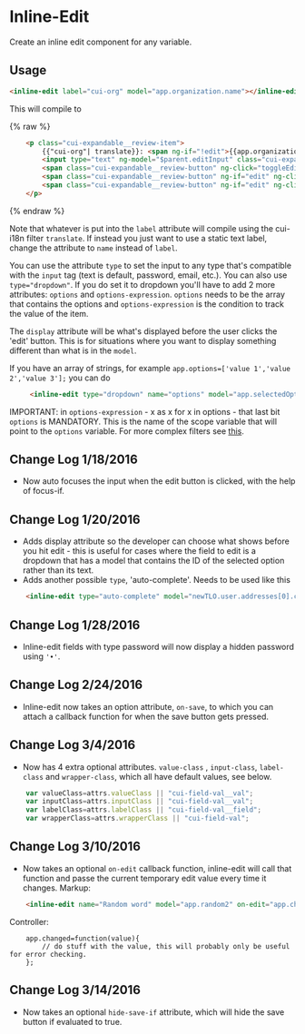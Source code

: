 # Inline-Edit

Create an inline edit component for any variable.

## Usage

```html
<inline-edit label="cui-org" model="app.organization.name"></inline-edit>
```

This will compile to

{% raw %}
```html
    <p class="cui-expandable__review-item">
        {{"cui-org"| translate}}: <span ng-if="!edit">{{app.organization.name}}</span>
        <input type="text" ng-model="$parent.editInput" class="cui-expandable__review-input" ng-init="matchModels()" ng-if="edit"/>
        <span class="cui-expandable__review-button" ng-click="toggleEdit()" ng-if="!edit"> Edit</span>
        <span class="cui-expandable__review-button" ng-if="edit" ng-click="saveInput();toggleEdit();"> Save</span>
        <span class="cui-expandable__review-button" ng-if="edit" ng-click="toggleEdit()"> Cancel</span>
    </p>
```
{% endraw %}

Note that whatever is put into the `label` attribute will compile using the cui-i18n filter `translate`. If instead you just want to use a static text label, change the attribute to `name` instead of `label`.

You can use the attribute `type` to set the input to any type that's compatible with the `input` tag (text is default, password, email, etc.). You can also use `type="dropdown"`.
If you do set it to dropdown you'll have to add 2 more attributes: `options` and `options-expression`.
`options` needs to be the array that contains the options and `options-expression` is the condition to track the value of the item.

The `display` attribute will be what's displayed before the user clicks the 'edit' button. This is for situations where you want to display something different than what is in the `model`.

If you have an array of strings, for example `app.options=['value 1','value 2','value 3'];` you can do
```html
     <inline-edit type="dropdown" name="options" model="app.selectedOption" options-expression="x as x for x in options" options="app.options" display="selectedOption.textToBeDisplayed"></inline-edit>
```

IMPORTANT: in `options-expression` - x as x for x in options - that last bit `options` is MANDATORY. This is the name of the scope variable that will point to the `options` variable. For more complex filters see [this](https://docs.angularjs.org/api/ng/directive/ngOptions).

## Change Log 1/18/2016

* Now auto focuses the input when the edit button is clicked, with the help of focus-if.

## Change Log 1/20/2016

* Adds display attribute so the developer can choose what shows before you hit edit - this is useful for cases where the field to edit is a dropdown that has a model that contains the ID of the selected option rather than its text.
* Adds another possible `type`, 'auto-complete'. Needs to be used like this
```html
    <inline-edit type="auto-complete" model="newTLO.user.addresses[0].country" display="newTLO.user.addresses[0].country.title || newTLO.user.addresses[0].country" label="cui-country" selected-object="newTLO.user.addresses[0].country" model="newTLO.user.addresses[0].country" local-data="base.countries" search-fields="name" title-field="name"></inline-edit>
```

## Change Log 1/28/2016

* Inline-edit fields with type password will now display a hidden password using `'•'`.

## Change Log 2/24/2016

* Inline-edit now takes an option attribute, `on-save`, to which you can attach a callback function for when the save button gets pressed.

## Change Log 3/4/2016

* Now has 4 extra optional attributes. `value-class` , `input-class`, `label-class` and `wrapper-class`, which all have default values, see below.
```javascript
    var valueClass=attrs.valueClass || "cui-field-val__val";
    var inputClass=attrs.inputClass || "cui-field-val__val";
    var labelClass=attrs.labelClass || "cui-field-val__field";
    var wrapperClass=attrs.wrapperClass || "cui-field-val";
```

## Change Log 3/10/2016

* Now takes an optional `on-edit` callback function, inline-edit will call that function and passe the current temporary edit value every time it changes.
Markup:
```html
    <inline-edit name="Random word" model="app.random2" on-edit="app.changed"></inline-edit>
```
Controller:
```
    app.changed=function(value){
        // do stuff with the value, this will probably only be useful for error checking.
    };
```

## Change Log 3/14/2016

* Now takes an optional `hide-save-if` attribute, which will hide the save button if evaluated to true.
